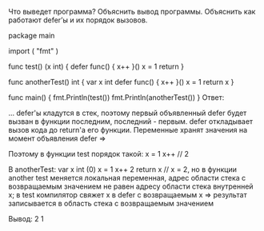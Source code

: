 Что выведет программа? Объяснить вывод программы. Объяснить как работают defer’ы и их порядок вызовов.

package main

import (
  "fmt"
)


func test() (x int) {
  defer func() {
    x++
  }()
  x = 1
  return
}


func anotherTest() int {
  var x int
  defer func() {
    x++
  }()
  x = 1
  return x
}


func main() {
  fmt.Println(test())
  fmt.Println(anotherTest())
}
Ответ:

...
defer'ы кладутся в стек, поэтому первый объявленный defer будет вызван в функции последним, последний - первым. defer откладывает вызов кода до return'а его функции.
Переменные хранят значения на момент объявления defer =>

Поэтому в функции test порядок такой:
x = 1
x++ // 2

В anotherTest:
var x int (0)
x = 1
x++ 2
return x // x = 2, 
но в функции another test меняется локальная переменная, адрес области стека с возвращаемым значением не равен адресу области стека внутренней x;
в test компилятор свяжет x в defer с возвращаемым x => результат записывается в область стека с возвращаемым значением

Вывод: 
2
1